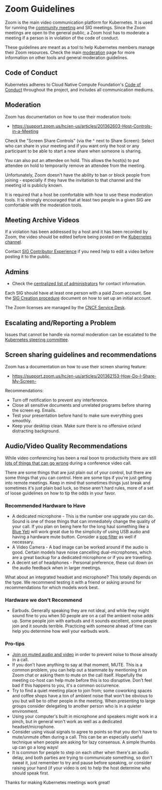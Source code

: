 # Zoom Guidelines

Zoom is the main video communication platform for Kubernetes.
It is used for running the [community meeting](https://github.com/kubernetes/community/blob/master/events/community-meeting.md) and SIG meetings.
Since the Zoom meetings are open to the general public, a Zoom host has to moderate a meeting if a person is in violation of the code of conduct.

These guidelines are meant as a tool to help Kubernetes members manage their Zoom resources.
Check the main [moderation](./moderation.md) page for more information on other tools and general moderation guidelines.

## Code of Conduct

Kubernetes adheres to Cloud Native Compute Foundation's [Code of Conduct](https://github.com/cncf/foundation/blob/master/code-of-conduct.md) throughout the project, and includes all communication mediums.

## Moderation

Zoom has documentation on how to use their moderation tools:

- https://support.zoom.us/hc/en-us/articles/201362603-Host-Controls-in-a-Meeting

Check the "Screen Share Controls" (via the ^ next to Share Screen): Select who can share in your meeting and if you want only the host or any participant to be able to start a new share when someone is sharing.

You can also put an attendee on hold. This allows the host(s) to put attendee on hold to temporarily remove an attendee from the meeting.

Unfortunately, Zoom doesn't have the ability to ban or block people from joining - especially if they have the invitation to that channel and the meeting id is publicly known.

It is required that a host be comfortable with how to use these moderation tools. It is strongly encouraged that at least two people in a given SIG are comfortable with the moderation tools.

## Meeting Archive Videos

If a violation has been addressed by a host and it has been recorded by Zoom, the video should be edited before being posted on the [Kubernetes channel](https://www.youtube.com/c/kubernetescommunity).

Contact [SIG Contributor Experience](https://github.com/kubernetes/community/tree/master/sig-contributor-experience) if you need help to edit a video before posting it to the public.

## Admins

- Check the [centralized list of administrators](./moderators.md) for contact information.

Each SIG should have at least one person with a paid Zoom account.
See the [SIG Creation procedure](https://github.com/kubernetes/community/blob/master/sig-governance.md#sig-creation-procedure) document on how to set up an initial account.

The Zoom licenses are managed by the [CNCF Service Desk](https://github.com/cncf/servicedesk).

## Escalating and/Reporting a Problem

Issues that cannot be handle via normal moderation can be escalated to the [Kubernetes steering committee](https://github.com/kubernetes/steering).

## Screen sharing guidelines and recommendations

Zoom has a documentation on how to use their screen sharing feature:

- https://support.zoom.us/hc/en-us/articles/201362153-How-Do-I-Share-My-Screen-

Recommendations:

- Turn off notification to prevent any interference.
- Close all sensitive documents and unrelated programs before sharing the screen eg. Emails.
- Test your presentation before hand to make sure everything goes smoothly.
- Keep your desktop clean. Make sure there is no offensive or/and distracting background.

## Audio/Video Quality Recommendations

While video conferencing has been a real boon to productivity there are still [lots of things that can go wrong](https://www.youtube.com/watch?v=JMOOG7rWTPg) during a conference video call.

There are some things that are just plain out of your control, but there are some things that you can control.
Here are some tips if you're just getting into remote meetings.
Keep in mind that sometimes things just break and sometimes it's just plain bad luck, so these aren't hard rules, more of a set of loose guidelines on how to tip the odds in your favor.

### Recommended Hardware to Have

- A dedicated microphone - This is the number one upgrade you can do. Sound is one of those things that can immediately change the quality of your call. If you plan on being here for the long haul something like a [Blue Yeti](https://www.bluedesigns.com/products/yeti/) will work great due to the simplicity of using USB audio and having a hardware mute button. Consider a [pop filter](https://en.wikipedia.org/wiki/Pop_filter) as well if necessary.
- A Video Camera - A bad image can be worked around if the audio is good. Certain models have noise cancelling dual-microphones, which are a great backup for a dedicated microphone or if you are travelling.
- A decent set of headphones - Personal preference, these cut down on the audio feedback when in larger meetings.

What about an integrated headset and microphone? This totally depends on the type. We recommend testing it with a friend or asking around for recommendations for which models work best.

### Hardware we don't Recommend

- Earbuds. Generally speaking they are not ideal, and while they might sound fine to you when 50 people are on a call the ambient noise adds up. Some people join with earbuds and it sounds excellent, some people join and it sounds terrible. Practicing with someone ahead of time can help you determine how well your earbuds work.

### Pro-tips

- [Join on muted audio and video](https://support.zoom.us/hc/en-us/articles/203024649-Video-Or-Microphone-Off-By-Attendee) in order to prevent noise to those already in a call.
- If you don't have anything to say at that moment, MUTE. This is a common problem, you can help out a teammate by mentioning it on Zoom chat or asking them to mute on the call itself. Hopefully the meeting co-host can help mute before this is too disruptive. Don't feel bad if this happens to you, it's a common occurrence.
- Try to find a quiet meeting place to join from; some coworking spaces and coffee shops have a ton of ambient noise that won't be obvious to you but will be to other people in the meeting. When presenting to large groups consider delegating to another person who is in a quieter environment.
- Using your computer's built in microphone and speakers might work in a pinch, but in general won't work as well as a dedicated headset/microphone.
- Consider using visual signals to agree to points so that you don't have to mute/unmute often during a call. This can be an especially useful technique when people are asking for lazy consensus. A simple thumbs up can go a long ways!
- It is common for people to step on each other when there's an audio delay, and both parties are trying to communicate something, so don't sweat it, just remember to try and pause before speaking, or consider raising your hand (if your video is on) to help the host determine who should speak first.

Thanks for making Kubernetes meetings work great!

